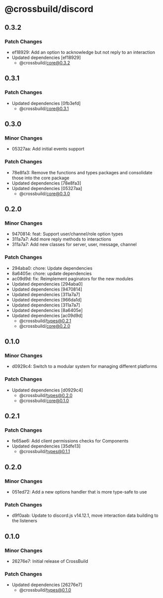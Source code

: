 # @crossbuild/discord

## 0.3.2

### Patch Changes

- ef18929: Add an option to acknowledge but not reply to an interaction
- Updated dependencies [ef18929]
  - @crossbuild/core@0.3.2

## 0.3.1

### Patch Changes

- Updated dependencies [0fb3efd]
  - @crossbuild/core@0.3.1

## 0.3.0

### Minor Changes

- 05327aa: Add initial events support

### Patch Changes

- 78e8fa3: Remove the functions and types packages and consolidate those into the core package
- Updated dependencies [78e8fa3]
- Updated dependencies [05327aa]
  - @crossbuild/core@0.3.0

## 0.2.0

### Minor Changes

- 9470814: feat: Support user/channel/role option types
- 311a7a7: Add more reply methods to interactions
- 311a7a7: Add new classes for server, user, message, channel

### Patch Changes

- 294aba0: chore: Update dependencies
- 8a6405e: chore: update dependencies
- ac09d9d: fix: Reimplement paginators for the new modules
- Updated dependencies [294aba0]
- Updated dependencies [9470814]
- Updated dependencies [311a7a7]
- Updated dependencies [966da1d]
- Updated dependencies [311a7a7]
- Updated dependencies [8a6405e]
- Updated dependencies [ac09d9d]
  - @crossbuild/types@0.2.1
  - @crossbuild/core@0.2.0

## 0.1.0

### Minor Changes

- d0929c4: Switch to a modular system for managing different platforms

### Patch Changes

- Updated dependencies [d0929c4]
  - @crossbuild/types@0.2.0
  - @crossbuild/core@0.1.0

## 0.2.1

### Patch Changes

- fe65ae6: Add client permissions checks for Components
- Updated dependencies [35dfe13]
  - @crossbuild/types@0.1.1

## 0.2.0

### Minor Changes

- 051ed72: Add a new options handler that is more type-safe to use

### Patch Changes

- d9f0aab: Update to discord.js v14.12.1, move interaction data building to the listeners

## 0.1.0

### Minor Changes

- 26276e7: Initial release of CrossBuild

### Patch Changes

- Updated dependencies [26276e7]
  - @crossbuild/types@0.1.0
